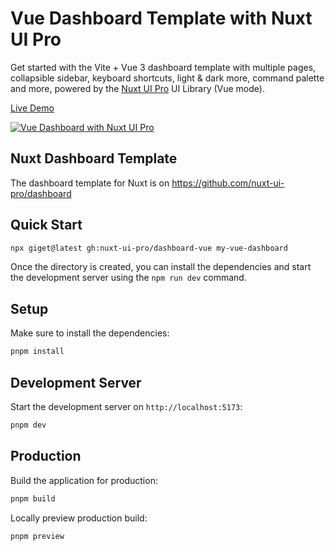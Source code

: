 # Vue Dashboard Template with Nuxt UI Pro

Get started with the Vite + Vue 3 dashboard template with multiple pages, collapsible sidebar, keyboard shortcuts, light & dark more, command palette and more, powered by the [Nuxt UI Pro](https://ui.nuxt.com/getting-started/installation/pro/vue) UI Library (Vue mode).

[Live Demo](https://vue-dashboard-template.nuxt.dev)

<a href="https://vue-dashboard-template.nuxt.dev" target="_blank">
  <picture>
    <source media="(prefers-color-scheme: dark)" srcset="https://github.com/user-attachments/assets/c620cfcb-f244-49c0-8c9e-e95c17f014ef">
    <source media="(prefers-color-scheme: light)" srcset="https://github.com/user-attachments/assets/dea19eb7-5219-46c2-9267-57a982b13569">
    <img alt="Vue Dashboard with Nuxt UI Pro" src="https://github.com/user-attachments/assets/dea19eb7-5219-46c2-9267-57a982b13569">
  </picture>
</a>

## Nuxt Dashboard Template

The dashboard template for Nuxt is on https://github.com/nuxt-ui-pro/dashboard

## Quick Start

```bash [Terminal]
npx giget@latest gh:nuxt-ui-pro/dashboard-vue my-vue-dashboard
```

Once the directory is created, you can install the dependencies and start the development server using the `npm run dev` command.

## Setup

Make sure to install the dependencies:

```bash
pnpm install
```

## Development Server

Start the development server on `http://localhost:5173`:

```bash
pnpm dev
```

## Production

Build the application for production:

```bash
pnpm build
```

Locally preview production build:

```bash
pnpm preview
```
